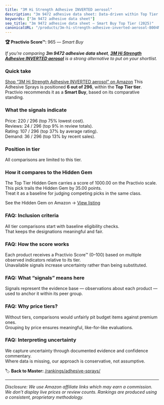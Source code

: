 ```yaml
---
title: "3M Hi Strength Adhesive INVERTED aerosol"
description: "3m 9472 adhesive data sheet: Data-driven within Top Tier ranking using the Practivio Score™. Positioned by quality, value, demand, findability, momentum."
keywords: ["3m 9472 adhesive data sheet"]
seo_title: "3m 9472 adhesive data sheet — Smart Buy Top Tier (2025)"
canonicalURL: "/products/3m-hi-strength-adhesive-inverted-aerosol-B004M8SHWY/"
---
```


**🏆 Practivio Score™:** 965 — _Smart Buy_


*If you're comparing **3m 9472 adhesive data sheet**, **[3M Hi Strength Adhesive INVERTED aerosol](https://www.amazon.com/dp/B004M8SHWY?tag=practivio-20)** is a strong alternative to put on your shortlist.*
### Quick take
[Shop “3M Hi Strength Adhesive INVERTED aerosol” on Amazon](https://www.amazon.com/dp/B004M8SHWY?tag=practivio-20)
This Adhesive Sprays is positioned **6 out of 296**, within the **Top Tier tier**.  
Practivio recommends it as a **Smart Buy**, based on its comparative standing.

### What the signals indicate
Price: 220 / 296 (top 75% lowest cost).  
Reviews: 24 / 296 (top 9% in review totals).  
Rating: 107 / 296 (top 37% by average rating).  
Demand: 36 / 296 (top 13% by recent sales).

### Position in tier
All comparisons are limited to this tier.

### How it compares to the Hidden Gem
The Top Tier Hidden Gem carries a score of 1000.00 on the Practivio scale.  
This pick trails the Hidden Gem by 35.00 points.  
Treat it as a baseline for judging competing picks in the same class.  

See the Hidden Gem on Amazon → [View listing](https://www.amazon.com/dp/B0B191V6VJ?tag=practivio-20)

### FAQ: Inclusion criteria
All tier comparisons start with baseline eligibility checks.  
That keeps the designations meaningful and fair.

### FAQ: How the score works
Each product receives a Practivio Score™ (0–100) based on multiple observed indicators relative to its tier.  
Unavailable signals increase uncertainty rather than being substituted.

### FAQ: What “signals” means here
Signals represent the evidence base — observations about each product — used to anchor it within its peer group.

### FAQ: Why price tiers?
Without tiers, comparisons would unfairly pit budget items against premium ones.  
Grouping by price ensures meaningful, like-for-like evaluations.

### FAQ: Interpreting uncertainty
We capture uncertainty through documented evidence and confidence commentary.  
Where data is missing, our approach is conservative, not assumptive.


🏷️ **Back to Master:** [/rankings/adhesive-sprays/](/rankings/adhesive-sprays/)

---
_Disclosure: We use Amazon affiliate links which may earn a commission. We don’t display live prices or review counts. Rankings are produced using a consistent, proprietary methodology._
